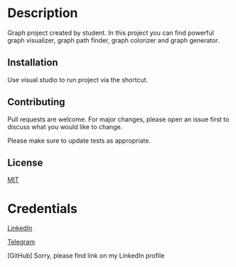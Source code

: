 # Description

Graph project created by student. In this project you can find powerful graph visualizer, graph path finder, graph colorizer and graph generator. 

## Installation

Use visual studio to run project via the shortcut.

## Contributing
Pull requests are welcome. For major changes, please open an issue first to discuss what you would like to change.

Please make sure to update tests as appropriate.

## License
[MIT](LICENSE.txt)

# Credentials

[LinkedIn](https://www.linkedin.com/in/%D0%BA%D0%BE%D0%BD%D1%81%D1%82%D0%B0%D0%BD%D1%82%D0%B8%D0%BD-%D1%81%D0%B5%D1%80%D0%B5%D0%B1%D1%80%D1%8F%D0%BA%D0%BE%D0%B2-a19573222/)

[Telegram](https://t.me/KonstantinSerebryakov)

[GitHub] Sorry, please find link on my LinkedIn profile

